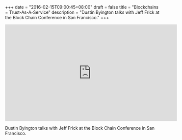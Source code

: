 +++
date = "2016-02-15T09:00:45+08:00"
draft = false
title = "Blockchains = Trust-As-A-Service"
description = "Dustin Byington talks with Jeff Frick at the Block Chain Conference in San Francisco."
+++

<iframe class="youtube" width="560" height="315" src="https://www.youtube.com/embed/MoacpJvCM4A" frameborder="0" allowfullscreen></iframe>

<p>Dustin Byington talks with Jeff Frick at the Block Chain Conference in San Francisco.</p>
